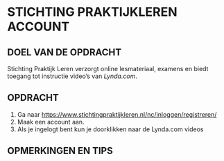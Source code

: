 # STICHTING PRAKTIJKLEREN ACCOUNT

## DOEL VAN DE OPDRACHT

Stichting Praktijk Leren verzorgt online lesmateriaal, examens en biedt toegang tot instructie video’s van _Lynda.com_.



## OPDRACHT

1. Ga naar https://www.stichtingpraktijkleren.nl/nc/inloggen/registreren/
2. Maak een account aan.
3. Als je ingelogt bent kun je doorklikken naar de Lynda.com videos

## OPMERKINGEN EN TIPS


